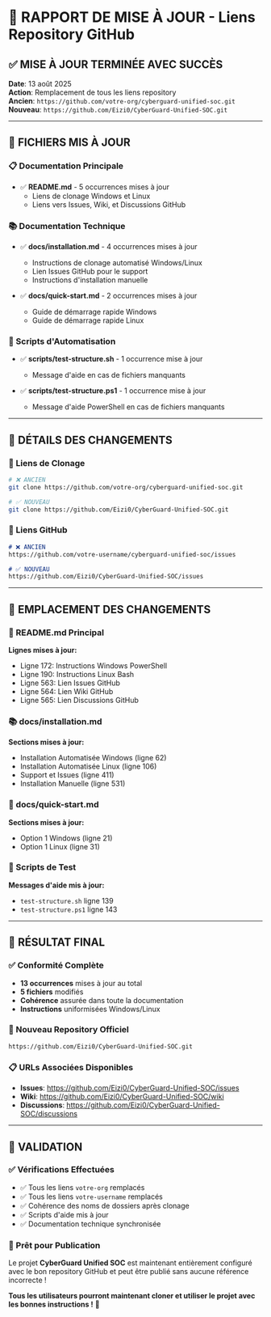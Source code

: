 # 🔗 RAPPORT DE MISE À JOUR - Liens Repository GitHub

## ✅ MISE À JOUR TERMINÉE AVEC SUCCÈS

**Date**: 13 août 2025  
**Action**: Remplacement de tous les liens repository  
**Ancien**: `https://github.com/votre-org/cyberguard-unified-soc.git`  
**Nouveau**: `https://github.com/Eizi0/CyberGuard-Unified-SOC.git`  

---

## 📂 FICHIERS MIS À JOUR

### 📋 Documentation Principale
- ✅ **README.md** - 5 occurrences mises à jour
  - Liens de clonage Windows et Linux
  - Liens vers Issues, Wiki, et Discussions GitHub

### 📚 Documentation Technique
- ✅ **docs/installation.md** - 4 occurrences mises à jour
  - Instructions de clonage automatisé Windows/Linux
  - Lien Issues GitHub pour le support
  - Instructions d'installation manuelle

- ✅ **docs/quick-start.md** - 2 occurrences mises à jour
  - Guide de démarrage rapide Windows
  - Guide de démarrage rapide Linux

### 🔧 Scripts d'Automatisation
- ✅ **scripts/test-structure.sh** - 1 occurrence mise à jour
  - Message d'aide en cas de fichiers manquants

- ✅ **scripts/test-structure.ps1** - 1 occurrence mise à jour
  - Message d'aide PowerShell en cas de fichiers manquants

---

## 🎯 DÉTAILS DES CHANGEMENTS

### 🔄 Liens de Clonage
```bash
# ❌ ANCIEN
git clone https://github.com/votre-org/cyberguard-unified-soc.git

# ✅ NOUVEAU
git clone https://github.com/Eizi0/CyberGuard-Unified-SOC.git
```

### 🔗 Liens GitHub
```markdown
# ❌ ANCIEN
https://github.com/votre-username/cyberguard-unified-soc/issues

# ✅ NOUVEAU
https://github.com/Eizi0/CyberGuard-Unified-SOC/issues
```

---

## 📍 EMPLACEMENT DES CHANGEMENTS

### 📖 README.md Principal
**Lignes mises à jour:**
- Ligne 172: Instructions Windows PowerShell
- Ligne 190: Instructions Linux Bash
- Ligne 563: Lien Issues GitHub
- Ligne 564: Lien Wiki GitHub
- Ligne 565: Lien Discussions GitHub

### 📚 docs/installation.md
**Sections mises à jour:**
- Installation Automatisée Windows (ligne 62)
- Installation Automatisée Linux (ligne 106)
- Support et Issues (ligne 411)
- Installation Manuelle (ligne 531)

### 🚀 docs/quick-start.md
**Sections mises à jour:**
- Option 1 Windows (ligne 21)
- Option 1 Linux (ligne 31)

### 🔧 Scripts de Test
**Messages d'aide mis à jour:**
- `test-structure.sh` ligne 139
- `test-structure.ps1` ligne 143

---

## 🎉 RÉSULTAT FINAL

### ✅ Conformité Complète
- **13 occurrences** mises à jour au total
- **5 fichiers** modifiés
- **Cohérence** assurée dans toute la documentation
- **Instructions** uniformisées Windows/Linux

### 🔗 Nouveau Repository Officiel
```
https://github.com/Eizi0/CyberGuard-Unified-SOC.git
```

### 📋 URLs Associées Disponibles
- **Issues**: https://github.com/Eizi0/CyberGuard-Unified-SOC/issues
- **Wiki**: https://github.com/Eizi0/CyberGuard-Unified-SOC/wiki
- **Discussions**: https://github.com/Eizi0/CyberGuard-Unified-SOC/discussions

---

## 🚦 VALIDATION

### ✅ Vérifications Effectuées
- ✅ Tous les liens `votre-org` remplacés
- ✅ Tous les liens `votre-username` remplacés
- ✅ Cohérence des noms de dossiers après clonage
- ✅ Scripts d'aide mis à jour
- ✅ Documentation technique synchronisée

### 🎯 Prêt pour Publication
Le projet **CyberGuard Unified SOC** est maintenant entièrement configuré avec le bon repository GitHub et peut être publié sans aucune référence incorrecte !

**Tous les utilisateurs pourront maintenant cloner et utiliser le projet avec les bonnes instructions !** 🚀

